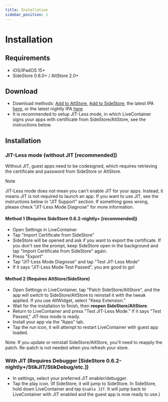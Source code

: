 ```yaml
---
title: Installation
sidebar_position: 1
---
```


# Installation

## Requirements

- iOS/iPadOS 15+
- SideStore 0.6.0+ / AltStore 2.0+

## Download
- Download methods: [Add to AltStore](https://tinyurl.com/LCAltStoreClassic), [Add to SideStore](https://tinyurl.com/LCSideStore), the latest IPA [here](https://github.com/LiveContainer/LiveContainer/releases/latest), or the latest nightly IPA [here](https://github.com/LiveContainer/LiveContainer/releases/tag/nightly)
- It is recommended to setup JIT-Less mode, in which LiveContainer signs your apps with certificate from SideStore/AltStore, see the instructions below.

## Installation
### JIT-Less mode (without JIT \[recommended])
Without JIT, guest apps need to be codesigned, which requires retrieving the certificate and password from SideStore or AltStore. 
>[!Note] 
JIT-Less mode does not mean you can't enable JIT for your apps. Instead, it means JIT is not required to launch an app. If you want to use JIT, see the instructions below in "JIT Support" section. 
If something goes wrong, please check "JIT-Less Mode Diagnose" for more information.

#### Method 1 (Requires SideStore 0.6.2-nightly+ \[recommended])
- Open Settings in LiveContainer 
- Tap "Import Certificate from SideStore"
- SideStore will be opened and ask if you want to export the certificate. If you don't see the prompt, keep SideStore open in the background and tap "Import Certificate from SideStore" again.
- Press "Export"
- Tap "JIT-Less Mode Diagnose" and tap "Test JIT-Less Mode"
- If it says "JIT-Less Mode Test Passed", you are good to go!

#### Method 2 (Requires AltStore/SideStore)
- Open Settings in LiveContainer, tap "Patch SideStore/AltStore", and the app will switch to SideStore/AltStore to reinstall it with the tweak applied. If you use AltWidget, select "Keep Extension."
- Wait for the installation to finish, then **reopen SideStore/AltStore**.
- Return to LiveContainer and press "Test JIT-Less Mode." If it says "Test Passed," JIT-less mode is ready.
- Install your app via the "Apps" tab.
- Tap the run icon, it will attempt to restart LiveContainer with guest app loaded.

Note: If you update or reinstall SideStore/AltStore, you'll need to reapply the patch. Re-patch is not needed when you refresh your store.

### With JIT (Requires Debugger \[SideStore 0.6.2-nightly+/StikJIT/StikDebug/etc.])
- In settings, select your preferred JIT enabler/debugger.
- Tap the play icon. (If SideStore, it will jump to SideStore. In SideStore, hold down LiveContainer and tap `Enable JIT`. It will jump back to LiveContainer with JIT enabled and the guest app is now ready to use.)
